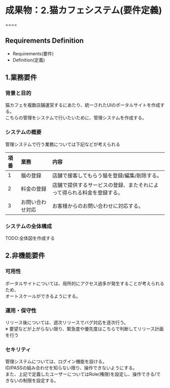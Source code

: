 # 成果物：2.猫カフェシステム(要件定義)
====

## Requirements Definition
+ Requirements(要件)
+ Definition(定義)

## 1.業務要件

### 背景と目的
猫カフェを複数店舗運営するにあたり、統一されたUIのポータルサイトを作成する。  
こちらの管理をシステムで行いたいために、管理システムを作成する。  

### システムの概要

管理システムで行う業務については下記などが考えられる

| 項番 | 業務 | 内容 |
| :--- | :--- | :--- |
| 1 | 猫の登録 | 店舗で接客してもらう猫を登録/編集/削除する。 |
| 2 | 料金の登録 | 店舗で提供するサービスの登録、またそれによって得られる料金を登録する。 |
| 3 | お問い合わせ対応 | お客様からのお問い合わせに対応する。 |

### システムの全体構成

TODO:全体図を作成する

## 2.非機能要件

### 可用性
ポータルサイトについては、局所的にアクセス過多が発生することが考えられるため、  
オートスケールができるようにする。  

### 運用・保守性
リリース後については、週次リリースでバグ対応を逐次行う。  
※ 要望などが上がらない限り、緊急度や優先度はこちらで判断してリリース計画を行う

### セキリティ
管理システムについては、ログイン機能を設ける。  
ID/PASSの組み合わせを知らない限り、操作できないようにする。  
また、上記で定義したユーザーについてはRole(権限)を設定し、操作できる/できないの制限を設定する。  

